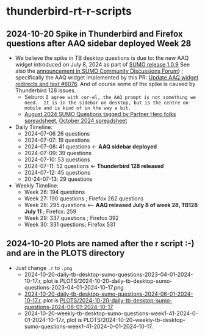 # thunderbird-rt-r-scripts
## 2024-10-20 Spike in Thunderbird and Firefox questions after AAQ sidebar deployed Week 28
- We believe the spike in TB desktop questions is due to: the new AAQ widget introduced on July 8, 2024 as part of [SUMO release 1.0.9](https://github.com/mozilla/kitsune/releases/tag/1.0.9) See also the [announcement in SUMO Community Discussions Forum](https://support.mozilla.org/en-US/forums/contributors/717059?last=87867)) ; specifically the AAQ widget implemented by this PR:  [Update AAQ widget redirects and text #6076](https://github.com/mozilla/kitsune/pull/6076). And of course some of the spike is caused by Thunderbird 128 issues.
	- Seburo: `I agree with cor-el, the AAQ prompt is not something we need.  It is in the sidebar on desktop, but is the centre on mobile and is kind of in the way a bit.`
	- [August 2024 SUMO Questions tagged by Partner Hero folks spreadsheet](https://docs.google.com/spreadsheets/d/1nG_klR3Af1ld_3MS46Vdqan2XVVG2wWfgBVfrsy6Dns/edit?gid=0#gid=0), [October 2024 spreadsheet](https://docs.google.com/spreadsheets/d/1MExZi3oAaBrXTUoGTh0xR7DhpZI_DlBRMqFC2AomDQ4/edit?gid=0#gid=0)
- Daily Timeline:
	- 2024-07-06 26 questions
	- 2024-07-07: 19 questions
	- 2024-07-08: 41 questions <-  **AAQ sidebar deployed**
	- 2024-07-09: 39 questions
	- 2024-07-10: 53 questions
	- 2024-07-11: 52 questions <- **Thunderbird 128 released**
	- 2024-07-12: 45 questions
	- 20-24-07-13: 29 questions
- Weekly Timeline:
	- Week 26: 194 questions
	- Week 27: 190 questions ; Firefox 262 questions
	- Week 28: 295 questions <-- **AAQ released July 8 of week 28, TB128 July 11**  ; Firefox: 259
	- Week 29: 337 questions ; Firefox 392
	- Week 30: 331 questions; Firefox 531
## 2024-10-20 Plots are named after the r script :-) and are in the PLOTS directory
* Just change `.r` to `.png`
    * 2024-10-20-daily-tb-desktop-sumo-questions-2023-04-01-2024-10-17.r, plot is PLOTS/2024-10-20-daily-tb-desktop-sumo-questions-2023-04-01-2024-10-17.png
    * [2024-10-20-daily-tb-desktop-sumo-questions-2024-06-01-2024-10-17.r](https://github.com/thunderbird/thunderbird-rt-r-scripts/blob/main/2024-10-20-daily-tb-desktop-sumo-questions-2024-06-01-2024-10-17.r), plot is [PLOTS/2024-10-20-daily-tb-desktop-sumo-questions-2024-06-01-2024-10-17](https://github.com/thunderbird/thunderbird-rt-r-scripts/blob/main/PLOTS/2024-10-20-daily-tb-desktop-sumo-questions-2024-06-01-2024-10-17.png)
    * 2024-10-20-weekly-tb-desktop-sumo-questions-week1-41-2024-0-01-2024-10-17.r, plot is PLOTS/2024-10-20-weekly-tb-desktop-sumo-questions-week1-41-2024-0-01-2024-10-17.

